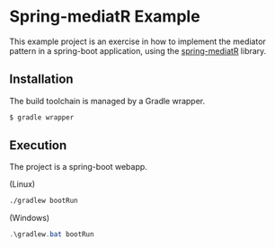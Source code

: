 # Spring-mediatR Example

This example project is an exercise in how to implement the mediator pattern in a spring-boot application, using the [spring-mediatR](https://github.com/jkratz55/spring-mediatR) library. 

## Installation

The build toolchain is managed by a Gradle wrapper. 

```bash
$ gradle wrapper
```

## Execution

The project is a spring-boot webapp. 

(Linux)
```bash
./gradlew bootRun
```

(Windows)
```powershell
.\gradlew.bat bootRun
```